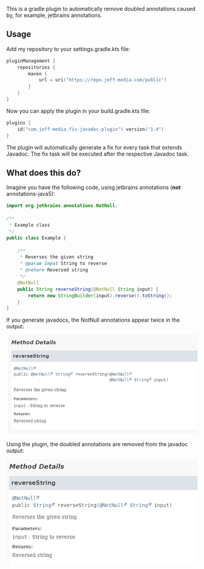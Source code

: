 This is a gradle plugin to automatically remove doubled annotations caused by, for example, jetbrains annotations.

## Usage
Add my repository to your settings.gradle.kts file:
```kotlin
pluginManagement {
    repositories {
        maven {
            url = uri("https://repo.jeff-media.com/public")
        }
    }
}
```
Now you can apply the plugin in your build.gradle.kts file:
```kotlin
plugins {
    id("com.jeff-media.fix-javadoc-plugin") version("1.4")
}
```

The plugin will automatically generate a fix<taskName> for every task that extends Javadoc. The fix<taskName> task will be executed after the respective Javadoc task.

## What does this do?

Imagine you have the following code, using jetbrains annotations (**not** annotations-java5):

```java
import org.jetbrains.annotations.NotNull;

/**
 * Example class
 */
public class Example {

    /**
     * Reverses the given string
     * @param input String to reverse
     * @return Reversed string
     */
    @NotNull
    public String reverseString(@NotNull String input) {
        return new StringBuilder(input).reverse().toString();
    }
}
```

If you generate javadocs, the NotNull annotations appear twice in the output:

![img.png](img/broken.png)

Using the plugin, the doubled annotations are removed from the javadoc output:

![img.png](img/fixed.png)